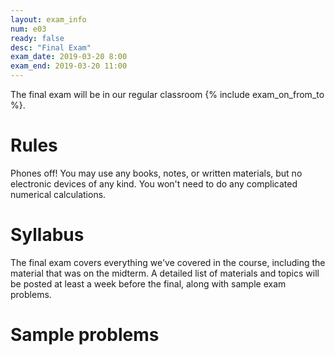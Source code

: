 ```yaml
---
layout: exam_info
num: e03
ready: false
desc: "Final Exam"
exam_date: 2019-03-20 8:00
exam_end: 2019-03-20 11:00
---
```


The final exam will be in our regular classroom {% include exam_on_from_to %}.

# Rules

Phones off!
You may use any books, notes, or written materials, 
but no electronic devices of any kind. 
You won't need to do any complicated numerical calculations.


# Syllabus

The final exam covers everything we've covered in the course,
including the material that was on the midterm.  A detailed list
of materials and topics will be posted at least a week before
the final, along with sample exam problems.

# Sample problems
